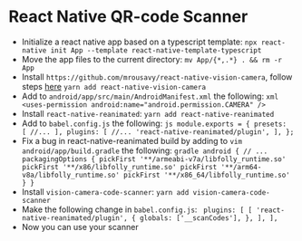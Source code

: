 # React Native QR-code Scanner

- Initialize a react native app based on a typescript template:
  `npx react-native init App --template react-native-template-typescript`
- Move the app files to the current directory:
  `mv App/{*,.*} . && rm -r App`
- Install `https://github.com/mrousavy/react-native-vision-camera`, follow steps [here](https://github.com/mrousavy/react-native-vision-camera)
  `yarn add react-native-vision-camera`
- Add to `android/app/src/main/AndroidManifest.xml` the following:
  `xml <uses-permission android:name="android.permission.CAMERA" /> `
- Install `react-native-reanimated`:
  `yarn add react-native-reanimated`
- Add to `babel.config.js` the following:
  `js module.exports = { presets: [ //... ], plugins: [ //... 'react-native-reanimated/plugin', ], }; `
- Fix a bug in react-native-reanimated build by adding to `vim android/app/build.gradle` the following:
  `gradle android { // ... packagingOptions { pickFirst '**/armeabi-v7a/libfolly_runtime.so' pickFirst '**/x86/libfolly_runtime.so' pickFirst '**/arm64-v8a/libfolly_runtime.so' pickFirst '**/x86_64/libfolly_runtime.so' } } `
- Install `vision-camera-code-scanner`:
  `yarn add vision-camera-code-scanner`
- Make the following change in `babel.config.js`:
  ` plugins: [ [ 'react-native-reanimated/plugin', { globals: ['__scanCodes'], }, ], ],`
- Now you can use your scanner
